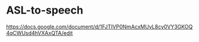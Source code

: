 # ASL-to-speech
https://docs.google.com/document/d/1FJTIVP0NmAcxMUvL8cy0VY3GKOQ4qCWUsd4hVXAxQTA/edit 

